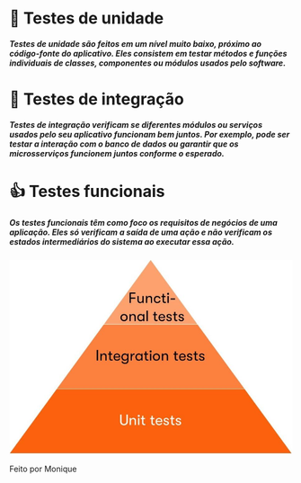 # 🍎 Testes de unidade 
##### Testes de unidade são feitos em um nível muito baixo, próximo ao código-fonte do aplicativo. Eles consistem em testar métodos e funções individuais de classes, componentes ou módulos usados pelo software.

# 🎈 Testes de integração
##### Testes de integração verificam se diferentes módulos ou serviços usados pelo seu aplicativo funcionam bem juntos. Por exemplo, pode ser testar a interação com o banco de dados ou garantir que os microsserviços funcionem juntos conforme o esperado.

# 👍 Testes funcionais
##### Os testes funcionais têm como foco os requisitos de negócios de uma aplicação. Eles só verificam a saída de uma ação e não verificam os estados intermediários do sistema ao executar essa ação.

![Apresentação da imagem](assets/presentation.jpg)

Feito por Monique 

